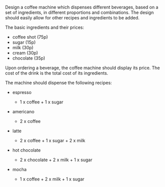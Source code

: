 Design a coffee machine which dispenses different beverages, based on a set of ingredients, in different proportions and combinations.
The design should easily allow for other recipes and ingredients to be added.

The basic ingredients and their prices:

   - coffee shot (75p)
   - sugar (15p)
   - milk (30p)
   - cream (30p)
   - chocolate (35p)


Upon ordering a beverage, the coffee machine should display its price. The cost of the drink is the total cost of its ingredients.

The machine should dispense the following recipes:

   - espresso 
       - 1 x coffee + 1 x sugar

   - americano
       - 2 x coffee 

   - latte
      - 2 x coffee + 1 x sugar + 2 x milk

   - hot chocolate
      - 2 x chocolate + 2 x milk + 1 x sugar

   - mocha
      - 1 x coffee + 2 x milk + 1 x sugar 